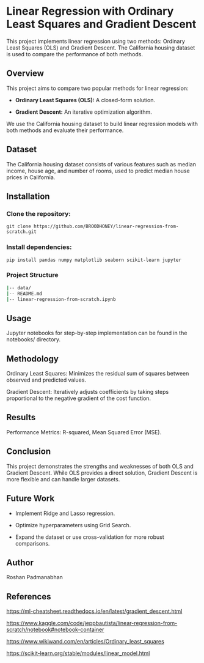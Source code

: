 # Linear Regression with Ordinary Least Squares and Gradient Descent

This project implements linear regression using two methods: Ordinary Least Squares (OLS) and Gradient Descent. The California housing dataset is used to compare the performance of both methods.

## Overview

This project aims to compare two popular methods for linear regression:

* **Ordinary Least Squares (OLS):** A closed-form solution.

* **Gradient Descent:** An iterative optimization algorithm.

We use the California housing dataset to build linear regression models with both methods and evaluate their performance.

## Dataset

The <a src = "https://www.kaggle.com/datasets/camnugent/california-housing-prices">California housing dataset</a> consists of various features such as median income, house age, and number of rooms, used to predict median house prices in California.

## Installation

### Clone the repository:

```
git clone https://github.com/BROODHONEY/linear-regression-from-scratch.git
```

### Install dependencies:

```
pip install pandas numpy matplotlib seaborn scikit-learn jupyter
```

### Project Structure

```bash
|-- data/
|-- README.md
|-- linear-regression-from-scratch.ipynb
```

## Usage

Jupyter notebooks for step-by-step implementation can be found in the notebooks/ directory.

## Methodology

Ordinary Least Squares: Minimizes the residual sum of squares between observed and predicted values.

Gradient Descent: Iteratively adjusts coefficients by taking steps proportional to the negative gradient of the cost function.

## Results

Performance Metrics: R-squared, Mean Squared Error (MSE).

## Conclusion

This project demonstrates the strengths and weaknesses of both OLS and Gradient Descent. While OLS provides a direct solution, Gradient Descent is more flexible and can handle larger datasets.

## Future Work

* Implement Ridge and Lasso regression.

* Optimize hyperparameters using Grid Search.

* Expand the dataset or use cross-validation for more robust comparisons.

## Author

Roshan Padmanabhan

## References

https://ml-cheatsheet.readthedocs.io/en/latest/gradient_descent.html

https://www.kaggle.com/code/jeppbautista/linear-regression-from-scratch/notebook#notebook-container

https://www.wikiwand.com/en/articles/Ordinary_least_squares

https://scikit-learn.org/stable/modules/linear_model.html


